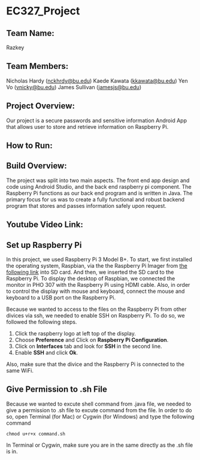 # EC327_Project

## Team Name: 
Razkey

## Team Members: 
  Nicholas Hardy (nckhrdy@bu.edu)
  Kaede Kawata (kkawata@bu.edu)
  Yen Vo (vnicky@bu.edu)
  James Sullivan (jamesjs@bu.edu)

## Project Overview: 
  Our project is a secure passwords and sensitive information Android App that allows user to store and retrieve information on Raspberry Pi.

## How to Run: 

## Build Overview: 
  The project was split into two main aspects. The front end app design and code using  Android Studio, and the back end raspberry pi component. The Raspberry Pi functions as our back end program and is written in Java. The primary focus for us was to create a fully functional and robust backend program that stores and passes information safely upon request. 

## Youtube Video Link:

## Set up Raspberry Pi
  In this project, we used Raspberry Pi 3 Model B+. To start, we first installed the operating system, Raspbian, via the the Raspberry Pi Imager from [the following link](https://www.raspberrypi.com/software/) into SD card. And then, we inserted the SD card to the Raspberry Pi. To display the desktop of Raspbian, we connected the monitor in PHO 307 with the Raspberry Pi using HDMI cable. Also, in order to control the display with mouse and keyboard, connect the mouse and keyboard to a USB port on the Raspberry Pi.

  Because we wanted to access to the files on the Raspberry Pi from other divices via ssh, we needed to enable SSH on Raspberry Pi. To do so, we followed the following steps.
1. Click the raspberry logo at left top of the display.
2. Choose **Preference** and Click on **Raspberry Pi Configuration**.
3. Click on **Interfaces** tab and look for **SSH** in the second line.
4. Enable **SSH** and click **Ok**.

  Also, make sure that the divice and the Raspberry Pi is connected to the same WiFi.

## Give Permission to .sh File
  Because we wanted to excute shell command from .java file, we needed to give a permission to .sh file to excute command from the file. In order to do so, open Terminal (for Mac) or Cygwin (for Windows) and type the following command
  ```
  chmod u+r+x command.sh
  ```
In Terminal or Cygwin, make sure you are in the same directly as the .sh file is in. 
